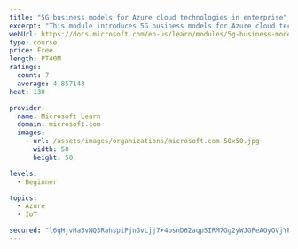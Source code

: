 ```yaml
---
title: "5G business models for Azure cloud technologies in enterprise"
excerpt: "This module introduces 5G business models for Azure cloud technologies."
webUrl: https://docs.microsoft.com/en-us/learn/modules/5g-business-models/
type: course
price: Free
length: PT40M
ratings:
  count: 7
  average: 4.857143
heat: 130

provider:
  name: Microsoft Learn
  domain: microsoft.com
  images:
    - url: /assets/images/organizations/microsoft.com-50x50.jpg
      width: 50
      height: 50

levels:
  - Beginner

topics:
  - Azure
  - IoT

secured: "l6qHjvHa3vNQ3RahspiPjnGvLjj7+4osnD62aqpSIRM7Gg2yWJGPeAOyGVjYPR/ywHvoz4Io35izYzeMZyRi6k/4Wo+LCYZqsAY7iwFw+aSCI6+ciqSDLKbx5eOZx/PmdUV+p3Fe0B80fip15ixvTpEe5Qaz1YqOHAjmhxt1iM0jFent+q5CQPjdO8ImNpvYpvaq+9XQQmS/2zenBiOIm9jp7JlSd7AN9Vt4GfmacUQSnHFHLVUe0twgfMj9dto3sOGM+NdaT6cm5E66obAtu8+fsobc5EgyxEGVXEyvor7h38N+kjWgr+bXWO4wvJszdey8DTL0M1Y4cBpwMHV51oQk0fm+IpEFUkb3ALxOqeK6ZtWZ8mKVPk1K7zBg+FLAYxvKzvNkfyDbV4TsPmWAytSxZiRd2x6QNfbVgTprU5E=;4aVe4EwuBgc5fva+KI8pWg=="
---
```


